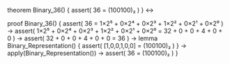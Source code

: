 theorem Binary_36() {
  assert(
    36 = (100100)₂
  )
} ↔

proof Binary_36() {
  assert(
    36 = 1×2⁵ + 0×2⁴ + 0×2³ + 1×2² + 0×2¹ + 0×2⁰
  ) →
  assert(
    1×2⁵ + 0×2⁴ + 0×2³ + 1×2² + 0×2¹ + 0×2⁰
    = 32 + 0 + 0 + 4 + 0 + 0
  ) →
  assert(
    32 + 0 + 0 + 4 + 0 + 0 = 36
  ) →
  lemma Binary_Representation() {
    assert(
      [1,0,0,1,0,0] = (100100)₂
    )
  } →
  apply(Binary_Representation()) →
  assert(
    36 = (100100)₂
  )
}